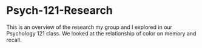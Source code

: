 # Psych-121-Research
This is an overview of the research my group and I explored in our Psychology 121 class. We looked at the relationship of color on memory and recall. 
